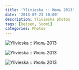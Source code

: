 ```yaml
---
title: 'Ylivieska :: Июль 2013'
date: '2013-07-23 10:00'
description: Ylivieska photos
tags: [Reisen, Suomi]
categories: Photos
---
```

![Ylivieska :: Июль 2013]({{urls.media}}/1374607783774-600.jpeg "Вокзал-вокзал.")

![Ylivieska :: Июль 2013]({{urls.media}}/1374607787598-600.jpeg "Гольф-клуб для бедных.")

![Ylivieska :: Июль 2013]({{urls.media}}/1374607791491-600.jpeg "Так я бы написал портрет этого милого уютного города.")
